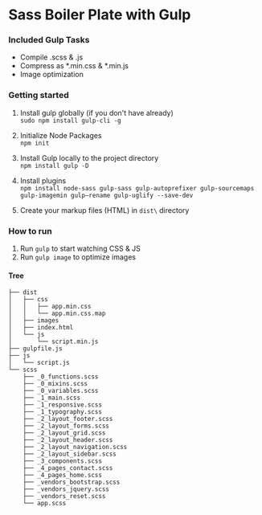 # Sass Boiler Plate with Gulp

### Included Gulp Tasks
* Compile .scss & .js
* Compress as *.min.css & *.min.js
* Image optimization

### Getting started
1. Install gulp globally (if you don't have already)\
```sudo npm install gulp-cli -g```

1. Initialize Node Packages\
```npm init```

1. Install Gulp locally to the project directory\
```npm install gulp -D```

1. Install plugins\
```npm install node-sass gulp-sass gulp-autoprefixer gulp-sourcemaps gulp-imagemin gulp—rename gulp-uglify --save-dev```

1. Create your markup files (HTML) in ```dist\``` directory

### How to run
1. Run ```gulp``` to start watching CSS & JS
1. Run ```gulp image``` to optimize images


#### Tree

```
├── dist
│   ├── css
│   │   ├── app.min.css
│   │   └── app.min.css.map
│   ├── images
│   ├── index.html
│   └── js
│       └── script.min.js
├── gulpfile.js
├── js
│   └── script.js
└── scss
    ├── _0_functions.scss
    ├── _0_mixins.scss
    ├── _0_variables.scss
    ├── _1_main.scss
    ├── _1_responsive.scss
    ├── _1_typography.scss
    ├── _2_layout_footer.scss
    ├── _2_layout_forms.scss
    ├── _2_layout_grid.scss
    ├── _2_layout_header.scss
    ├── _2_layout_navigation.scss
    ├── _2_layout_sidebar.scss
    ├── _3_components.scss
    ├── _4_pages_contact.scss
    ├── _4_pages_home.scss
    ├── _vendors_bootstrap.scss
    ├── _vendors_jquery.scss
    ├── _vendors_reset.scss
    └── app.scss
```

